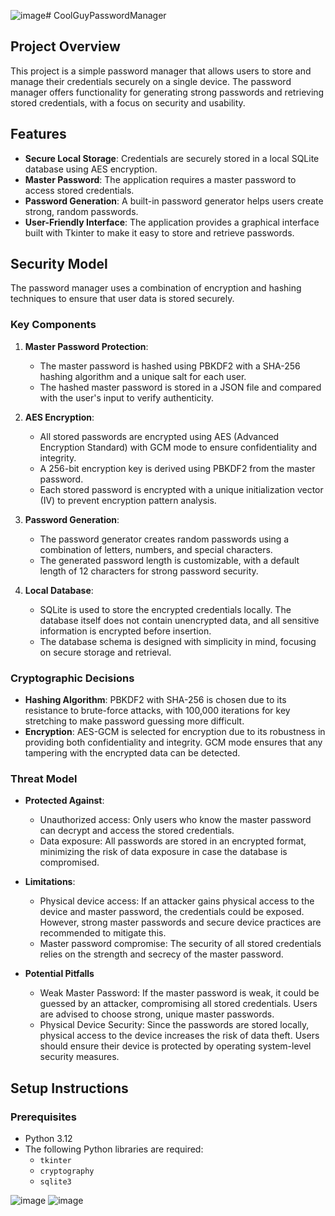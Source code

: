 ![image](https://github.com/user-attachments/assets/b0b2b275-1851-49b1-be70-4dc62c15841d)# CoolGuyPasswordManager

## Project Overview

This project is a simple password manager that allows users to store and manage their credentials securely on a single device. The password manager offers functionality for generating strong passwords and retrieving stored credentials, with a focus on security and usability.

## Features

- **Secure Local Storage**: Credentials are securely stored in a local SQLite database using AES encryption.
- **Master Password**: The application requires a master password to access stored credentials.
- **Password Generation**: A built-in password generator helps users create strong, random passwords.
- **User-Friendly Interface**: The application provides a graphical interface built with Tkinter to make it easy to store and retrieve passwords.

## Security Model

The password manager uses a combination of encryption and hashing techniques to ensure that user data is stored securely.

### Key Components

1. **Master Password Protection**:
   - The master password is hashed using PBKDF2 with a SHA-256 hashing algorithm and a unique salt for each user.
   - The hashed master password is stored in a JSON file and compared with the user's input to verify authenticity.

2. **AES Encryption**:
   - All stored passwords are encrypted using AES (Advanced Encryption Standard) with GCM mode to ensure confidentiality and integrity.
   - A 256-bit encryption key is derived using PBKDF2 from the master password.
   - Each stored password is encrypted with a unique initialization vector (IV) to prevent encryption pattern analysis.

3. **Password Generation**:
   - The password generator creates random passwords using a combination of letters, numbers, and special characters.
   - The generated password length is customizable, with a default length of 12 characters for strong password security.

4. **Local Database**:
   - SQLite is used to store the encrypted credentials locally. The database itself does not contain unencrypted data, and all sensitive information is encrypted before insertion.
   - The database schema is designed with simplicity in mind, focusing on secure storage and retrieval.

### Cryptographic Decisions

- **Hashing Algorithm**: PBKDF2 with SHA-256 is chosen due to its resistance to brute-force attacks, with 100,000 iterations for key stretching to make password guessing more difficult.
- **Encryption**: AES-GCM is selected for encryption due to its robustness in providing both confidentiality and integrity. GCM mode ensures that any tampering with the encrypted data can be detected.

### Threat Model

- **Protected Against**:
  - Unauthorized access: Only users who know the master password can decrypt and access the stored credentials.
  - Data exposure: All passwords are stored in an encrypted format, minimizing the risk of data exposure in case the database is compromised.

- **Limitations**:
  - Physical device access: If an attacker gains physical access to the device and master password, the credentials could be exposed. However, strong master passwords and secure device practices are recommended to mitigate this.
  - Master password compromise: The security of all stored credentials relies on the strength and secrecy of the master password.


- **Potential Pitfalls**
   - Weak Master Password: If the master password is weak, it could be guessed by an attacker, compromising all stored credentials. Users are advised to choose strong, unique master passwords.
   - Physical Device Security: Since the passwords are stored locally, physical access to the device increases the risk of data theft. Users should ensure their device is protected by operating system-level security measures.
## Setup Instructions

### Prerequisites

- Python 3.12
- The following Python libraries are required:
  - `tkinter`
  - `cryptography`
  - `sqlite3`



![image](https://github.com/user-attachments/assets/4a7d6f12-26fb-4a36-a243-1a7767d814c8)
![image](https://github.com/user-attachments/assets/0365e42e-0111-4e4c-8bd7-9828ada5ac5e)

